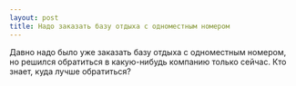 ```yaml
---
layout: post 
title: Надо заказать базу отдыха c одноместным номером 
--- 
```

Давно надо было уже заказать базу отдыха c одноместным номером, но решился обратиться в какую-нибудь компанию только сейчас. Кто знает, куда лучше обратиться?